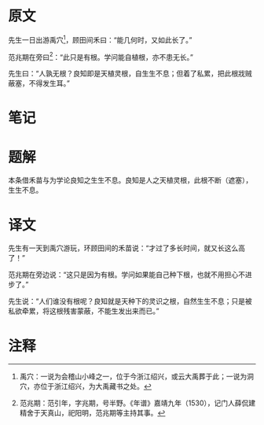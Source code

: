 # 原文
先生一日出游禹穴[^1]，顾田间禾曰：“能几何时，又如此长了。”

范兆期在旁曰[^2]：“此只是有根。学问能自植根，亦不患无长。”

先生曰：“人孰无根？良知即是天植灵根，自生生不息；但着了私累，把此根戕贼蔽塞，不得发生耳。”
# 笔记

# 题解
本条借禾苗与为学论良知之生生不息。良知是人之天植灵根，此根不断（遮塞），生生不息。
# 译文
先生有一天到禹穴游玩，环顾田间的禾苗说：“才过了多长时间，就又长这么高了！”

范兆期在旁边说：“这只是因为有根。学问如果能自己种下根，也就不用担心不进步了。”

先生说：“人们谁没有根呢？良知就是天种下的灵识之根，自然生生不息；只是被私欲牵累，将这根残害蒙蔽，不能生发出来而已。”
# 注释

[^1]: 禹穴：一说为会稽山小峰之一，位于今浙江绍兴，或云大禹葬于此；一说为洞穴，亦位于浙江绍兴，为大禹藏书之处。
[^2]: 范兆期：范引年，字兆期，号半野。《年谱》嘉靖九年（1530），记门人薛侃建精舍于天真山，祀阳明，范兆期等主持其事。